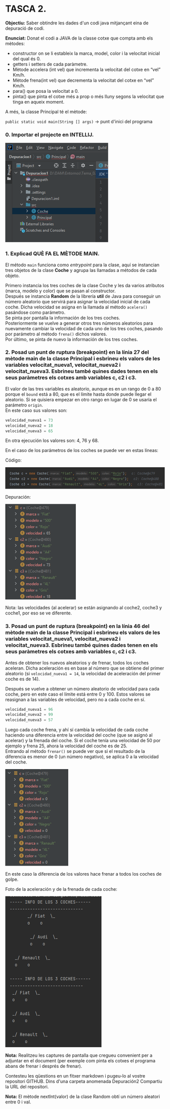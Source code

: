 # TASCA 2. 

**Objectiu:**
Saber obtindre les dades d'un codi java mitjançant eina de depuració de codi.

**Enunciat:**
Donat el codi a JAVA de la classe cotxe que compta amb els mètodes:

- constructor on se li estableix la marca, model, color i la velocitat inicial del qual és 0.
- getters i setters de cada paràmetre. 
- Mètode accelera (int vel) que incrementa la velocitat del cotxe en “vel” Km/h.
- Mètode frena(int vel) que decrementa la velocitat del cotxe en “vel” Km/h.
- para() que posa la velocitat a 0.
- pinta() que pinta el cotxe més a prop o més lluny segons la velocitat que tinga en aqueix
moment.

A més, la classe Principal té el mètode:

`public static void main(String [] args)` -> punt d'inici del programa

### 0. Importar el projecte en INTELLIJ.

![Importar proyecto](imagenes/01.png)

### 1. Explicad QUÈ FA EL MÈTODE MAIN.

El método `main` funciona como *entrypoint* para la clase, aquí se instancian tres objetos de la clase **Coche** y agrupa las llamadas a métodos de cada objeto.  

Primero instancia los tres coches de la clase Coche y les da varios atributos (marca, modelo y color) que se pasan al constructor.  
Después se instancia **Random** de la librería **util** de Java para conseguir un número aleatorio que servirá para asignar la velocidad inicial de cada coche. Dicha velocidad se asigna en la llamada al método `acelera()` pasándose como parámetro.  
Se pinta por pantalla la información de los tres coches.  
Posteriormente se vuelve a generar otros tres números aleatorios para nuevamente cambiar la velocidad de cada uno de los tres coches, pasando por parámetro al método `frena()` dichos valores.  
Por último, se pinta de nuevo la información de los tres coches.

### 2. Posad un punt de ruptura (breakpoint) en la línia 27 del mètode main de la classe Principal i esbrineu els valors de les variables velocitat_nueva1, velocitat_nueva2 i velocitat_nueva3. Esbrineu també quines dades tenen en els seus paràmetres els cotxes amb variables c, c2 i c3.

El valor de las tres variables es aleatorio, aunque es en un rango de 0 a 80 porque el `bound` está a 80, que es el límite hasta donde puede llegar el aleatorio. Si se quisiera empezar en otro rango en lugar de 0 se usaría el parámetro `origin`.  
En este caso sus valores son:

```java
velocidad_nueva1 = 73
velocidad_nueva2 = 18
velocidad_nueva3 = 65
```

En otra ejecución los valores son: 4, 76 y 68.

En el caso de los parámetros de los coches se puede ver en estas líneas:

Código:

![Detalle coches](imagenes/02.png)

Depuración:

![Detalle coches debug](imagenes/02_debug.png)

Nota: las velocidades (al acelerar) se están asignando al coche2, coche3 y coche1, por eso se ve diferente.

### 3. Posad un punt de ruptura (breakpoint) en la línia 46 del mètode main de la classe Principal i esbrineu els valors de les variables velocitat_nueva1, velocitat_nueva2 i velocitat_nueva3. Esbrineu també quines dades tenen en els seus paràmetres els cotxes amb variables c, c2 i c3.

Antes de obtener los nuevos aleatorios y de frenar, todos los coches aceleran. Dicha aceleración es en base al número que se obtiene del primer aleatorio (si `velocidad_nueva1 = 14`, la velocidad de aceleración del primer coche es de 14).

Después se vuelve a obtener un número aleatorio de velocidad para cada coche, pero en este caso el límite está entre 0 y 100. Estos valores se reasignan a las variables de velocidad, pero no a cada coche en sí.

```java
velocidad_nueva1 = 96
velocidad_nueva2 = 99
velocidad_nueva3 = 57
```

Luego cada coche frena, y ahí sí cambia la velocidad de cada coche haciendo una diferencia entre la velocidad del coche (que se asignó al acelerar) y la frenada del coche. Si el coche tenía una velocidad de 50 por ejemplo y frena 25, ahora la velocidad del coche es de 25.  
Entrando al método `frenar()` se puede ver que si el resultado de la diferencia es menor de 0 (un número negativo), se aplica 0 a la velocidad del coche.

![Detalle coches frenada](imagenes/03.png)

En este caso la diferencia de los valores hace frenar a todos los coches de golpe.

Foto de la aceleración y de la frenada de cada coche:

![Coches](imagenes/04.png)

**Nota:** Realitzeu les captures de pantalla que cregueu convenient per a adjuntar en el document (per exemple com pinta els cotxes el programa abans de frenar i després de frenar).

Contesteu les qüestions en un fitxer markdown i pugeu-lo al vostre repositori GITHUB. Dins d'una carpeta anomenada Depuración2 Compartiu la URL del repositori.

**Nota:** El mètode nextInt(valor) de la clase Random obtí un número aleatori entre 0 i val.
